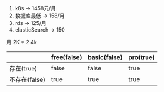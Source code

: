 
1. k8s   -> 1458元/月
2. 数据库最低  -> 158/月
3.  rds -> 125/月
4.  elasticSearch -> 150

月 2K  * 2  4k



|            | free(false) | basic(false) | pro(true) |
| ---------- | ----------- | ------------ | --------- |
| 存在(true)   | false       | false        | true      |
| 不存在(false) | true        | true         | true      |
